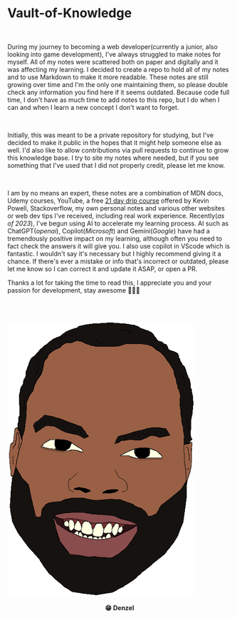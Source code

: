 # **Vault-of-Knowledge**

<br>

During my journey to becoming a web developer(currently a junior, also looking into game development), I've always struggled to make notes for myself. All of my notes were scattered both on paper and digitally and it was affecting my learning. I decided to create a repo to hold all of my notes and to use Markdown to make it more readable. These notes are still growing over time and I'm the only one maintaining them, so please double check any information you find here if it seems outdated. Because code full time, I don't have as much time to add notes to this repo, but I do when I can and when I learn a new concept I don't want to forget.

<br>

Initially, this was meant to be a private repository for studying, but I've decided to make it public in the hopes that it might help someone else as well. I'd also like to allow contributions via pull requests to continue to grow this knowledge base. I try to site my notes where needed, but if you see something that I've used that I did not properly credit, please let me know.

<br>

I am by no means an expert, these notes are a combination of MDN docs, Udemy courses, YouTube, a free [21 day drip course](https://courses.kevinpowell.co/conquering-responsive-layouts) offered by Kevin Powell, Stackoverflow, my own personal notes and various other websites or web dev tips I've received, including real work experience. Recently(_as of 2023_), I've begun using AI to accelerate my learning process. AI such as ChatGPT(_openai_), Copilot(_Microsoft_) and Gemini(_Google_) have had a tremendously positive impact on my learning, although often you need to fact check the answers it will give you. I also use copilot in VScode which is fantastic. I wouldn't say it's necessary but I highly recommend giving it a chance. If there's ever a mistake or info that's incorrect or outdated, please let me know so I can correct it and update it ASAP, or open a PR.

Thanks a lot for taking the time to read this, I appreciate you and your passion for development, stay awesome 🧑🏽‍💻

<br>
<br>

![Cartoon close-up of me, Denzel](img/cartoon_me.webp)

<div style="display: flex; justify-content: center; font-weight: 700;">😁 Denzel</div>
